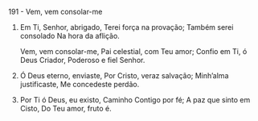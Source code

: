 191 - Vem, vem consolar-me

1. Em Ti, Senhor, abrigado,
   Terei força na provação;
   Também serei consolado
   Na hora da aflição.

   Vem, vem consolar-me,
   Pai celestial, com Teu amor;
   Confio em Ti, ó Deus Criador,
   Poderoso e fiel Senhor.

2. Ó Deus eterno, enviaste,
   Por Cristo, veraz salvação;
   Minh’alma justificaste,
   Me concedeste perdão.

3. Por Ti ó Deus, eu existo,
   Caminho Contigo por fé;
   A paz que sinto em Cisto,
   Do Teu amor, fruto é.
